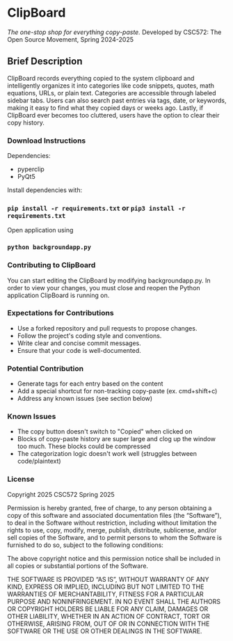 # ClipBoard

*The one-stop shop for everything copy-paste.*
Developed by CSC572: The Open Source Movement, Spring 2024-2025

## Brief Description

ClipBoard records everything copied to the system clipboard and intelligently organizes it into categories like code snippets, quotes, math equations, URLs, or plain text. Categories are accessible through labeled sidebar tabs. Users can also search past entries via tags, date, or keywords, making it easy to find what they copied days or weeks ago. Lastly, if ClipBoard ever becomes too cluttered, users have the option to clear their copy history.

### Download Instructions

Dependencies:

- pyperclip
- PyQt5

Install dependencies with:

### ```pip install -r requirements.txt``` or ```pip3 install -r requirements.txt```

Open application using

### ```python backgroundapp.py```

### Contributing to ClipBoard

You can start editing the ClipBoard by modifying backgroundapp.py. In order to view your changes, you must close and reopen the Python application ClipBoard is running on.

### Expectations for Contributions

- Use a forked repository and pull requests to propose changes.
- Follow the project's coding style and conventions.
- Write clear and concise commit messages.
- Ensure that your code is well-documented.

### Potential Contribution

- Generate tags for each entry based on the content
- Add a special shortcut for non-tracking copy-paste (ex. cmd+shift+c)
- Address any known issues (see section below)

### Known Issues

- The copy button doesn't switch to "Copied" when clicked on
- Blocks of copy-paste history are super large and clog up the window too much. These blocks could be compressed
- The categorization logic doesn't work well (struggles between code/plaintext)

### License

Copyright 2025 CSC572 Spring 2025

Permission is hereby granted, free of charge, to any person obtaining a copy
of this software and associated documentation files (the “Software”), to deal
in the Software without restriction, including without limitation the rights
to use, copy, modify, merge, publish, distribute, sublicense, and/or sell
copies of the Software, and to permit persons to whom the Software is furnished
to do so, subject to the following conditions:

The above copyright notice and this permission notice shall be included in all
copies or substantial portions of the Software.

THE SOFTWARE IS PROVIDED “AS IS”, WITHOUT WARRANTY OF ANY KIND, EXPRESS OR
IMPLIED, INCLUDING BUT NOT LIMITED TO THE WARRANTIES OF MERCHANTABILITY, FITNESS
FOR A PARTICULAR PURPOSE AND NONINFRINGEMENT. IN NO EVENT SHALL THE AUTHORS OR
COPYRIGHT HOLDERS BE LIABLE FOR ANY CLAIM, DAMAGES OR OTHER LIABILITY, WHETHER
IN AN ACTION OF CONTRACT, TORT OR OTHERWISE, ARISING FROM, OUT OF OR IN CONNECTION
WITH THE SOFTWARE OR THE USE OR OTHER DEALINGS IN THE SOFTWARE.

